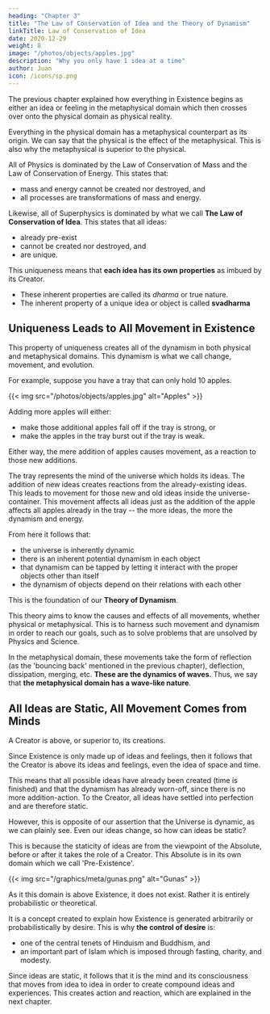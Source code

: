 ```yaml
---
heading: "Chapter 3"
title: "The Law of Conservation of Idea and the Theory of Dynamism"
linkTitle: Law of Conservation of Idea
date: 2020-12-29
weight: 8
image: "/photos/objects/apples.jpg"
description: "Why you only have 1 idea at a time"
author: Juan
icon: /icons/sp.png
---
```



The previous chapter explained how everything in Existence begins as either an idea or feeling in the metaphysical domain which then crosses over onto the physical domain as physical reality. 

Everything in the physical domain has a metaphysical counterpart as its origin. We can say that the physical is the effect of the metaphysical. This is also why the metaphysical is superior to the physical. 

All of Physics is dominated by the Law of Conservation of Mass and the Law of Conservation of Energy. This states that:
- mass and energy cannot be created nor destroyed, and
- all processes are transformations of mass and energy.  

<!-- Antoine Lavoisier 1789.  -->

Likewise, all of Superphysics is dominated by what we call **The Law of Conservation of Idea**. This states that all ideas:
- already pre-exist
- cannot be created nor destroyed, and
- are unique.

This uniqueness means that **each idea has its own properties** as imbued by its Creator.
- These inherent properties are called its *dharma* or true nature. <!-- Unlike nature which si -->
- The inherent property of a unique idea or object is called **svadharma**


## Uniqueness Leads to All Movement in Existence

This property of uniqueness creates all of the dynamism in both physical and metaphysical domains. This dynamism is what we call change, movement, and evolution.

For example, suppose you have a tray that can only hold 10 apples. 

{{< img src="/photos/objects/apples.jpg" alt="Apples" >}}


Adding more apples will either:
- make those additional apples fall off if the tray is strong, or
- make the apples in the tray burst out if the tray is weak. 

Either way, the mere addition of apples causes movement, as a reaction to those new additions.

The tray represents the mind of the universe which holds its ideas. The addition of new ideas creates reactions from the already-existing ideas. This leads to movement for those new and old ideas inside the universe-container. This movement affects all ideas just as the addition of the apple affects all apples already in the tray -- the more ideas, the more the dynamism and energy.

 <!-- dynamism that is far more energetic than the original addition-action.   -->

From here it follows that:
- the universe is inherently dynamic
- there is an inherent potential dynamism in each object 
- that dynamism can be tapped by letting it interact with the proper objects other than itself
- the dynamism of objects depend on their relations with each other

This is the foundation of our **Theory of Dynamism**. 

This theory aims to know the causes and effects of all movements, whether physical or metaphysical. This is to harness such movement and dynamism in order to reach our goals, such as to solve problems that are unsolved by Physics and Science.  

In the metaphysical domain, these movements take the form of reflection (as the 'bouncing back' mentioned in the previous chapter),  deflection, dissipation, merging, etc. **These are the dynamics of waves.** Thus, we say that **the metaphysical domain has a wave-like nature**.   


## All Ideas are Static, All Movement Comes from Minds

<!-- Aethereal Relativity is concerned with the movement of ideas* as qoas (quantum of aether), such as how the idea of a horse-carriage moved and evolved into an automobile and then into an electric car, and then into a flying electric car in the future.   -->

A Creator is above, or superior to, its creations. 

Since Existence is only made up of ideas and feelings, then it follows that the Creator is above its ideas and feelings, even the idea of space and time. 

This means that all possible ideas have already been created (time is finished) and that the dynamism has already worn-off, since there is no more addition-action. To the Creator, all ideas have settled into perfection and are therefore static. 

However, this is opposite of our assertion that the Universe is dynamic, as we can plainly see. Even our ideas change, so how can ideas be static? 

This is because the staticity of ideas are from the viewpoint of the Absolute, before or after it takes the role of a Creator. This Absolute is in its own domain which we call 'Pre-Existence'.


{{< img src="/graphics/meta/gunas.png" alt="Gunas" >}}


As it this domain is above Existence, it does not exist. Rather it is entirely probabilistic or theoretical. 

It is a concept created to explain how Existence is generated arbitrarily or probabilistically by desire. This is why **the control of desire** is:
- one of the central tenets of Hinduism and Buddhism, and
- an important part of Islam which is imposed through fasting, charity, and modesty.  

Since ideas are static, it follows that it is the mind and its consciousness that moves from idea to idea in order to create compound ideas and experiences. This creates action and reaction, which are explained in the next chapter.





<!-- The Greeks of 500 BC got their ideas from the Hindus which had those ideas since 2000 BC. 

Timaeus got his four elements from the five elements of the Hindus, just as Socrates got his reincarnation and whorls from the reincarnation and chakras of the Hindus, just as Parmenides got his The One from Brahma idea. 

Even Stoicism from Zeno of 300 BC came from Buddhism of 500 BC. 

The difference is that those original ideas were in Sanskrit and not English. Rather the English version came from the Greek version which came from the Sanskrit version. But your mind is biased and so it stops at the Greek version and does not stretch to the original Indian version because that would mean that Indians were once intellectuallly superior to the warlike Europeans. 

https://buddhism.stackexchange.com/questions/2801/is-there-evidence-of-a-buddhist-influence-on-greek-stoicism
 -->



<!--  are static and non-moving, and it is the created minds that move from one idea to another. However, our perspective as humans is from the created minds. And so, for the purposes of explanation, we will take the opposite view and see our minds as stationary and ideas as moving. -->



<!-- Movement, Cause and Effect
The law of conservation of mass and energy is:

Matter and Energy cannot be created nor destroyed 


We extend this to the aethereal layer of ideas and feelings:

Ideas and Feelings cannot be created nor destroyed 
</div> -->


<!-- even tribal humans have to evolve because gorillas will also evolve into the level of tribal humans and Law of Conservation of ideas. They will clash.   -->
